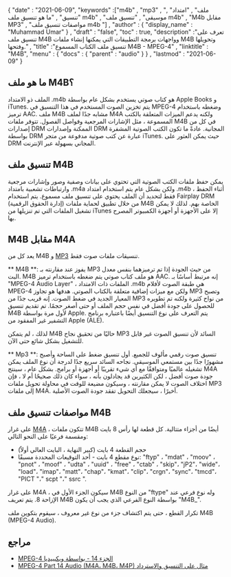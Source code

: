 {
  "date" : "2021-06-09",
  "keywords" :["m4b" , "mp3" , "ملف" , "امتداد" , "تنسيق" , "ما هو تنسيق ملف m4b" , "موسيقى" , "تنسيق ملف m4b" , "M4b مقابل MP3" , "مواصفات تنسيق ملف m4b "] ,
  "author" : {
    "display_name" : "Muhammad Umar"
} ,
  "draft" : "false",
  "toc" : true,
  "description" :"تعرف على تنسيق ملف M4B وواجهات برمجة التطبيقات التي يمكنها إنشاء ملفات M4B وتحويلها وفتحها." ,
  "title" :"تنسيق ملف الكتاب المسموع M4B - MPEG-4" ,
  "linktitle" : "M4B",
  "menu" : {
    "docs" : {
      "parent" : "audio"
}
} ,
  "lastmod" : "2021-06-09"
}

## ما هو ملف M4B؟

الملف ذو الامتداد .m4b هو كتاب صوتي يستخدم بشكل عام بواسطة Apple Books و iTunes. يتم تخزين الصوت المستخدم في هذا التنسيق في MPEG-4 وضغطه باستخدام ترميز AAC. ملف M4B مشابه جدًا لملف M4A ولكنه يدعم الميزات المتعلقة بالكتب المسموعة ، مثل الإشارات المرجعية وفواصل الفصول. تتوفر ملفات M4B في كل من إصدارات DRM الممكنة وإصدارات DRM المجانية. عادةً ما تكون الكتب الصوتية المشفرة بواسطة DRM عبارة عن كتب صوتية مدفوعة من متجر iTunes. حيث يمكن العثور على DRM المجاني بسهولة عبر الإنترنت.

## تنسيق ملف M4B

يمكن حفظ ملفات الكتب الصوتية التي تحتوي على بيانات وصفية وصور وإشارات مرجعية وارتباطات تشعبية بامتداد .m4a ولكن بشكل عام يتم استخدام امتداد .m4b أثناء الحفظ ، فقط لتحديد أن الملف يحتوي على تنسيق ملف مسموع. يتم استخدام Fairplay DRM (إدارة الحقوق الرقمية) من خلال تطبيق لحماية ملفات M4B الخاصة بهم. لذلك لا يمكن تشغيل الملفات التي تم تنزيلها من iTunes إلا على الأجهزة أو أجهزة الكمبيوتر المصرح بها.


## M4B مقابل M4A

يعد كل من M4B و [MP3](/audio/mp3/) تنسيقات ملفات صوت فقط.

** M4B **: يفوز عند مقارنته بـ MP3 من حيث الجودة إذا تم ترميزهما بنفس معدل البت. M4B هو ملف كتاب صوتي يتم ضغطه باستخدام ترميز AAC. إنه مرتبط أساسًا بـ "MPEG-4 Audio Layer" ، الملفات ذات الامتداد .m4b هي طبقة الصوت لأفلام MPEG-4 ولكن مع ميزات إضافية متعلقة بالكتاب الصوتي. هدفها هو تجاوز MP3 وتصبح المعيار الجديد في ضغط الصوت. إنه قريب جدًا من MP3 من نواح كثيرة ولكنه تم تطويره للحصول على جودة أفضل في نفس حجم الملف أو حتى أصغر حجمًا. تم تقديم تنسيق M4B لأول مرة بواسطة Apple. يتم التعرف على نوع التنسيق أيضًا باعتباره برنامج التشفير غير المفقود من Apple (ALE).

لذلك ، لم يتمكن M4B حاليًا من تحقيق نجاح MP3 السائد لأن تنسيق الصوت غير قابل للتشغيل بشكل شائع حتى الآن.

** Mp3 **: تنسيق صوت رقمي مألوف للجميع. أول تنسيق ضغط على الساحة وأصبح مشهورًا جدًا بين مستمعي الموسيقى. نجاحه السائد سريع جدًا لدرجة أن نوع الملف يمكن تشغيله عالميًا ومتوافقًا مع أي شيء تقريبًا أو أجهزة أو برامج. بشكل عام ، سينتج M4A جودة صوت أفضل ، لكن الكثيرين قد يجادلون بأنه ، سواء كان ذلك صحيحًا أم لا ، فإن اختلاف الصوت لا يمكن مقارنته ، وسيكون مضيعة للوقت في محاولة تحويل ملفات MP3 إلى ملفات M4A. أخيرًا ، سيجعلك التحويل تفقد جودة الصوت الأصلية.

## مواصفات تنسيق ملف M4B

على غرار [M4A](/ar/audio/m4a/) ، تتكون ملفات M4B أيضًا من أجزاء متتالية. كل قطعة لها رأس 8 بايت ومقسمة فرعيًا على النحو التالي:
- حجم القطعة 4 بايت (كبير النهاية ، البايت العالي أولاً)
- نوع مقطع 4 بايت - أحد التوقيعات المحددة مسبقًا: "ftyp" ، "mdat" ، "moov" ، "pnot" ، "moof" ، "udta" ، "uuid" ، "free" ، "ctab" ، "skip"، "jP2"، "wide"، "load"، "imap"، "matt"، "chap"، "kmat"، "clip"، "crgn"، "sync"، "tmcd"، "PICT "،" scpt "،" ssrc ".

على غرار M4A ، سيكون الجزء الأول في M4B من النوع "ftype" وله نوع فرعي عند الإزاحة 8. يتم تعريف M4B بواسطة النوع الفرعي الذي يجب أن يكون "M4B_".

تكرار القطع ، حتى يتم اكتشاف جزء من نوع غير معروف ، سيقوم بتكوين ملف M4B (MPEG-4 Audio).

## مراجع

* [MPEG-4 الجزء 14 - بواسطة ويكيبيديا](https://en.wikipedia.org/wiki/MPEG-4_Part_14)
* [MPEG-4 Part 14 Audio (M4A، M4B، M4P) مثال على التنسيق والاسترداد](https://www.file-recovery.com/m4a-signature-format.htm)

